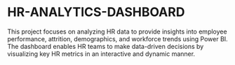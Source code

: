 # HR-ANALYTICS-DASHBOARD
This project focuses on analyzing HR data to provide insights into employee performance, attrition, demographics, and workforce trends using Power BI. The dashboard enables HR teams to make data-driven decisions by visualizing key HR metrics in an interactive and dynamic manner.
